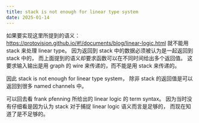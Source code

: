 ```yaml
---
title: stack is not enough for linear type system
date: 2025-01-14
---
```


如果要实现这里所提到的语义：https://protovision.github.io/#!/documents/blog/linear-logic.html
就不能用 stack 来处理 linear type。
因为返回到 stack 中的数据必须被认为是一起返回到 stack 中的，
而上面提到的语义却要求函数可以在不同时间给出多个返回值。
这要求输入输出是用 graph 的 wire 来传递的，而不能是用 stack 来传递的。

因此 stack is not enough for linear type system，
除非 stack 的返回值是可以返回到很多 named channels 中。

可以回去看 frank pfenning 所给出的 linear logic 的 term syntax。
因为当时没有仔细看是因为认为 stack 对于捕捉 linear logic 语义而言是足够的，
而现在知道了是不足够的。
